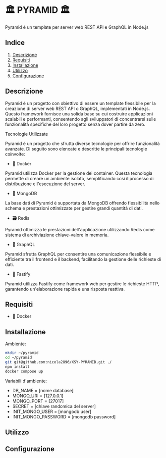 # 🏛 PYRAMID 🏛

Pyramid è un template per server web REST API e GraphQL in Node.js

## Indice

1. [Descrizione](#descrizione)
2. [Requisiti](#requisiti)
3. [Installazione](#installazione)
4. [Utilizzo](#utilizzo)
5. [Configurazione](#configurazione)

## Descrizione
Pyramid è un progetto con obiettivo di essere un template flessibile per la creazione di server web REST API o GraphQL, implementati in Node.js. Questo framework fornisce una solida base su cui costruire applicazioni scalabili e performanti, consentendo agli sviluppatori di concentrarsi sulle funzionalità specifiche del loro progetto senza dover partire da zero.

Tecnologie Utilizzate

Pyramid è un progetto che sfrutta diverse tecnologie per offrire funzionalità avanzate. Di seguito sono elencate e descritte le principali tecnologie coinvolte:

- 🐳 Docker

Pyramid utilizza Docker per la gestione dei container. Questa tecnologia permette di creare un ambiente isolato, semplificando così il processo di distribuzione e l'esecuzione del server.

- 🍃 MongoDB

La base dati di Pyramid è supportata da MongoDB offrendo flessibilità nello schema e prestazioni ottimizzate per gestire grandi quantità di dati.

- 🗃️ Redis

Pyramid ottimizza le prestazioni dell'applicazione utilizzando Redis come sistema di archiviazione chiave-valore in memoria.

- 🧬 GraphQL

Pyramid sfrutta GraphQL per consentire una comunicazione flessibile e efficiente tra il frontend e il backend, facilitando la gestione delle richieste di dati.

- 🚀 Fastify

Pyramid utilizza Fastify come framework web per gestire le richieste HTTP, garantendo un'elaborazione rapida e una risposta reattiva.

## Requisiti

- 🐳 Docker

## Installazione

Ambiente:

```bash
mkdir ~/pyramid
cd ~/pyramid
git git@github.com:nicola2896/XSY-PYRAMID.git ./
npm install
docker compose up
```

Variabili d'ambiente:

- DB_NAME = [nome database]
- MONGO_URI = [127.0.0.1]
- MONGO_PORT = [27017]
- SECRET = [chiave randomica del server]
- INIT_MONGO_USER = [mongodb user]
- INIT_MONGO_PASSWORD = [mongodb password]

## Utilizzo

## Configurazione
